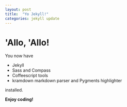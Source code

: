 ```yaml
---
layout: post
title:  "Yo Jekyll!"
categories: jekyll update
---
```


# 'Allo, 'Allo!

You now have

- Jekyll
- Sass and Compass
- Coffeescript tools
- kramdown markdown parser and Pygments highlighter

installed.

**Enjoy coding!**
